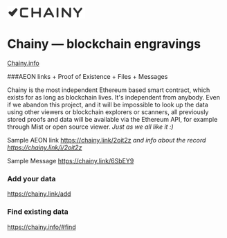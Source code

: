 ![Chainy](/web/images/chainy-logo-180-black.png)

# Chainy — blockchain engravings 

[Chainy.info](https://chainy.info)

###AEON links + Proof of Existence + Files + Messages 

Chainy is the most independent Ethereum based smart contract, which exists for as long as blockchain lives. It's independent from anybody. Even if we abandon this project, and it will be impossible to look up the data using other viewers or blockchain explorers or scanners, all previously stored proofs and data will be available via the Ethereum API, for example through Mist or open source viewer.
*Just as we all like it :)*

Sample AEON link https://chainy.link/2oit2z
*and info about the record https://chainy.link/i/2oit2z*

Sample Message https://chainy.link/6SbEY9

### Add your data
https://chainy.link/add

### Find existing data
https://chainy.info/#find





